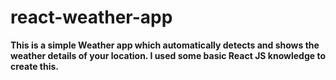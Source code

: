 # react-weather-app

**This is a simple Weather app which automatically detects and shows the weather details of your location.
I used some basic React JS knowledge to create this.**
